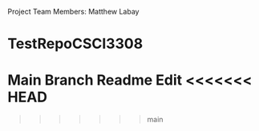 
Project Team Members: Matthew Labay
# TestRepoCSCI3308
Main Branch Readme Edit
<<<<<<< HEAD
=======
>>>>>>> main
